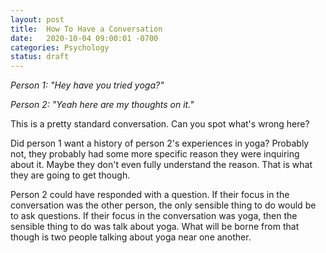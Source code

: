 ```yaml
---
layout: post
title:  How To Have a Conversation
date:   2020-10-04 09:00:01 -0700
categories: Psychology
status: draft
---
```


_Person 1: "Hey have you tried yoga?"_

_Person 2: "Yeah here are my thoughts on it."_

This is a pretty standard conversation. Can you spot what's wrong here?

Did person 1 want a history of person 2's experiences in yoga? Probably not, they probably had some more specific reason they were inquiring about it. Maybe they don't even fully understand the reason. That is what they are going to get though.

Person 2 could have responded with a question. If their focus in the conversation was the other person, the only sensible thing to do would be to ask questions. If their focus in the conversation was yoga, then the sensible thing to do was talk about yoga. What will be borne from that though is two people talking about yoga near one another.